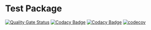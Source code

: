# Test Package

[![Quality Gate Status](https://sonarcloud.io/api/project_badges/measure?project=tchevalleraud_test-package&metric=alert_status)](https://sonarcloud.io/summary/new_code?id=tchevalleraud_test-package)
[![Codacy Badge](https://app.codacy.com/project/badge/Grade/a139ca299f0b46c7888ffba326de6fc3)](https://www.codacy.com/gh/tchevalleraud/test-package/dashboard?utm_source=github.com&amp;utm_medium=referral&amp;utm_content=tchevalleraud/test-package&amp;utm_campaign=Badge_Grade)
[![Codacy Badge](https://app.codacy.com/project/badge/Coverage/a139ca299f0b46c7888ffba326de6fc3)](https://www.codacy.com/gh/tchevalleraud/test-package/dashboard?utm_source=github.com&utm_medium=referral&utm_content=tchevalleraud/test-package&utm_campaign=Badge_Coverage)
[![codecov](https://codecov.io/gh/tchevalleraud/test-package/branch/master/graph/badge.svg?token=LMV2YDDHU6)](https://codecov.io/gh/tchevalleraud/test-package)